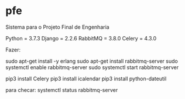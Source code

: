 # pfe
Sistema para o Projeto Final de Engenharia

Python = 3.7.3
Django = 2.2.6
RabbitMQ = 3.8.0
Celery = 4.3.0


Fazer:

sudo apt-get install -y erlang
sudo apt-get install rabbitmq-server
sudo systemctl enable rabbitmq-server
sudo systemctl start rabbitmq-server

pip3 install Celery
pip3 install icalendar
pip3 install python-dateutil






para checar: systemctl status rabbitmq-server

